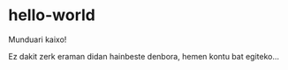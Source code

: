# hello-world
Munduari kaixo!

Ez dakit zerk eraman didan hainbeste denbora, hemen kontu bat egiteko...
